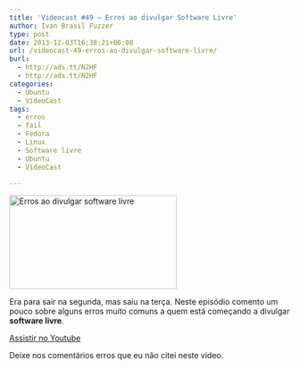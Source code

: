 ```yaml
---
title: 'Videocast #49 – Erros ao divulgar Software Livre'
author: Ivan Brasil Fuzzer
type: post
date: 2013-12-03T16:38:21+00:00
url: /videocast-49-erros-ao-divulgar-software-livre/
burl:
  - http://ads.tt/N2HF
  - http://ads.tt/N2HF
categories:
  - Ubuntu
  - VídeoCast
tags:
  - erros
  - fail
  - Fedora
  - Linux
  - Software livre
  - Ubuntu
  - VídeoCast

---
```

<a href="http://www.ubuntero.com.br/wp-content/uploads/2013/12/erros-ao-divulgar-software-livre.png" rel="lightbox"><img class="aligncenter size-medium wp-image-6301" title="Erros ao divulgar software livre" alt="Erros ao divulgar software livre" src="http://www.ubuntero.com.br/wp-content/uploads/2013/12/erros-ao-divulgar-software-livre-300x168.png" width="300" height="168" /></a>

Era para sair na segunda, mas saiu na terça. Neste episódio comento um pouco sobre alguns erros muito comuns a quem está começando a divulgar **software livre**.

<div class="video">
</div>

<p class="button">
  <a href="http://www.youtube.com/embed/tMP6MVxV2NU" target="_blank" rel="nofollow">Assistir no Youtube</a>
</p>

Deixe nos comentários erros que eu não citei neste vídeo.